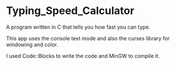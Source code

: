 # Typing_Speed_Calculator
 A program written in C that tells you how fast you can type.

This app uses the console text mode and also the curses library for windowing and color.

I used Code::Blocks to write the code and MinGW to compile it.